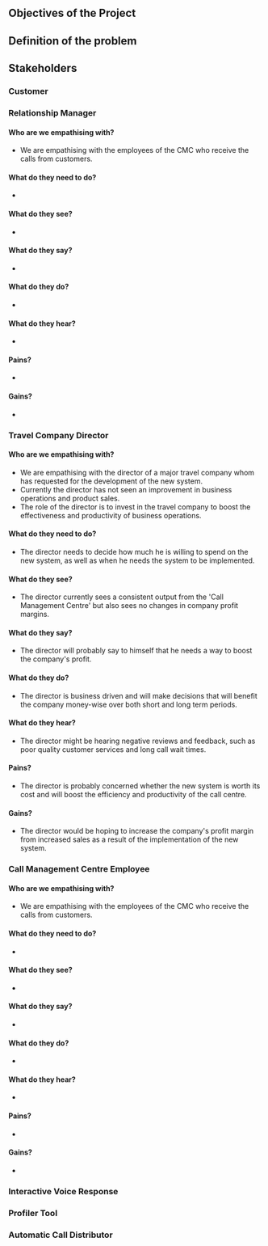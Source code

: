 ## Objectives of the Project


## Definition of the problem


##  Stakeholders

###  Customer

###  Relationship Manager
#### Who are we empathising with?
+ We are empathising with the employees of the CMC who receive the calls from customers.
#### What do they need to do?
+ 
#### What do they see?
+ 
#### What do they say?
+ 
#### What do they do?
+ 
#### What do they hear?
+ 
#### Pains?
+ 
#### Gains?
+ 
###  Travel Company Director
#### Who are we empathising with?
+ We are empathising with the director of a major travel company whom has requested for the development of the new system.
+ Currently the director has not seen an improvement in business operations and product sales.
+ The role of the director is to invest in the travel company to boost the effectiveness and productivity of business operations.
#### What do they need to do?
+ The director needs to decide how much he is willing to spend on the new system, as well as when he needs the system to be implemented.
#### What do they see?
+ The director currently sees a consistent output from the 'Call Management Centre' but also sees no changes in company profit margins.
#### What do they say?
+ The director will probably say to himself that he needs a way to boost the company's profit.
#### What do they do?
+ The director is business driven and will make decisions that will benefit the company money-wise over both short and long term periods.
#### What do they hear?
+ The director might be hearing negative reviews and feedback, such as poor quality customer services and long call wait times.
#### Pains?
+ The director is probably concerned whether the new system is worth its cost and will boost the efficiency and productivity of the call centre.
#### Gains?
+ The director would be hoping to increase the company's profit margin from increased sales as a result of the implementation of the new system.

###  Call Management Centre Employee
#### Who are we empathising with?
+ We are empathising with the employees of the CMC who receive the calls from customers.
#### What do they need to do?
+ 
#### What do they see?
+ 
#### What do they say?
+ 
#### What do they do?
+ 
#### What do they hear?
+ 
#### Pains?
+ 
#### Gains?
+ 

### Interactive Voice Response

### Profiler Tool

### Automatic Call Distributor


